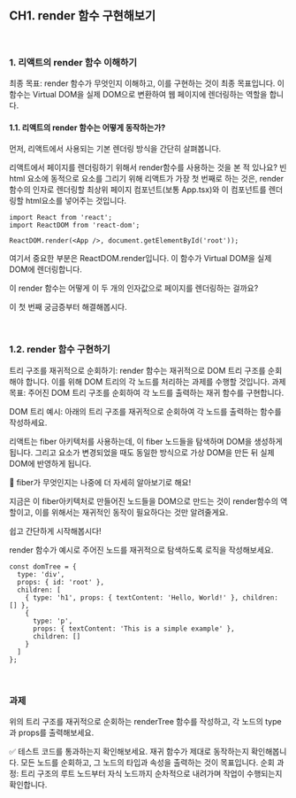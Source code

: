 ## CH1. render 함수 구현해보기

<br>

### 1. 리액트의 render 함수 이해하기

최종 목표:
render 함수가 무엇인지 이해하고, 이를 구현하는 것이 최종 목표입니다. 이 함수는 Virtual DOM을 실제 DOM으로 변환하여 웹 페이지에 렌더링하는 역할을 합니다.

#### 1.1. 리액트의 render 함수는 어떻게 동작하는가?

먼저, 리액트에서 사용되는 기본 렌더링 방식을 간단히 살펴봅니다.

리액트에서 페이지를 렌더링하기 위해서 render함수를 사용하는 것을 본 적 있나요?
빈 html 요소에 동적으로 요소를 그리기 위해 리액트가 가장 첫 번째로 하는 것은, render 함수의 인자로 렌더링할 최상위 페이지 컴포넌트(보통 App.tsx)와 이 컴포넌트를 렌더링할 html요소를 넣어주는 것입니다.

```
import React from 'react';
import ReactDOM from 'react-dom';

ReactDOM.render(<App />, document.getElementById('root'));

```

여기서 중요한 부분은 ReactDOM.render입니다. 이 함수가 Virtual DOM을 실제 DOM에 렌더링합니다.

이 render 함수는 어떻게 이 두 개의 인자값으로 페이지를 렌더링하는 걸까요?

이 첫 번째 궁금증부터 해결해봅시다.

<br>

### 1.2. render 함수 구현하기

트리 구조를 재귀적으로 순회하기: render 함수는 재귀적으로 DOM 트리 구조를 순회해야 합니다. 이를 위해 DOM 트리의 각 노드를 처리하는 과제를 수행할 것입니다.
과제 목표: 주어진 DOM 트리 구조를 순회하여 각 노드를 출력하는 재귀 함수를 구현합니다.

DOM 트리 예시: 아래의 트리 구조를 재귀적으로 순회하여 각 노드를 출력하는 함수를 작성하세요.

리액트는 fiber 아키텍처를 사용하는데, 이 fiber 노드들을 탐색하며 DOM을 생성하게 됩니다. 그리고 요소가 변경되었을 때도 동일한 방식으로 가상 DOM을 만든 뒤 실제 DOM에 반영하게 됩니다.

🧐 fiber가 무엇인지는 나중에 더 자세히 알아보기로 해요!

지금은 이 fiber아키텍처로 만들어진 노드들을 DOM으로 만드는 것이 render함수의 역할이고, 이를 위해서는 재귀적인 동작이 필요하다는 것만 알려줄게요.

쉽고 간단하게 시작해봅시다!

render 함수가 예시로 주어진 노드를 재귀적으로 탐색하도록 로직을 작성해보세요.

```
const domTree = {
  type: 'div',
  props: { id: 'root' },
  children: [
    { type: 'h1', props: { textContent: 'Hello, World!' }, children: [] },
    {
      type: 'p',
      props: { textContent: 'This is a simple example' },
      children: []
    }
  ]
};
```

<br>

### 과제

위의 트리 구조를 재귀적으로 순회하는 renderTree 함수를 작성하고, 각 노드의 type과 props를 출력해보세요.

✅ 테스트 코드를 통과하는지 확인해보세요.
재귀 함수가 제대로 동작하는지 확인해봅니다. 모든 노드를 순회하고, 그 노드의 타입과 속성을 출력하는 것이 목표입니다.
순회 과정: 트리 구조의 루트 노드부터 자식 노드까지 순차적으로 내려가며 작업이 수행되는지 확인합니다.
